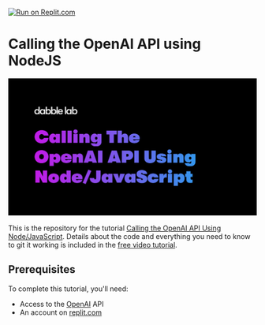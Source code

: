 [![Run on Replit.com](https://repl.it/badge/github/dabblelab/calling-the-openai-api-node)](https://repl.it/github/dabblelab/calling-the-openai-api-node)

# Calling the OpenAI API using NodeJS

![Cover Image](./assets/calling-the-openai-api-node.png)

This is the repository for the tutorial [Calling the OpenAI API Using Node/JavaScript](#). Details about the code and everything you need to know to git it working is included in the [free video tutorial](#).

## Prerequisites

To complete this tutorial, you'll need:

  - Access to the [OpenAI](https://openai.com/api) API
  - An account on [replit.com](https://replit.com)

